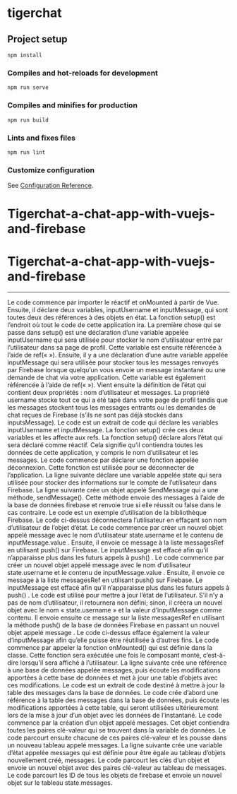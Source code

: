 # tigerchat

## Project setup
```
npm install
```

### Compiles and hot-reloads for development
```
npm run serve
```

### Compiles and minifies for production
```
npm run build
```

### Lints and fixes files
```
npm run lint
```

### Customize configuration
See [Configuration Reference](https://cli.vuejs.org/config/).
# Tigerchat-a-chat-app-with-vuejs-and-firebase
# Tigerchat-a-chat-app-with-vuejs-and-firebase
-----------------------------------------------------------------------------

 Le code commence par importer le réactif et onMounted à partir de Vue.
 Ensuite, il déclare deux variables, inputUsername et inputMessage, qui sont toutes deux des références à des objets en état.
 La fonction setup() est l’endroit où tout le code de cette application ira.
 La première chose qui se passe dans setup() est une déclaration d’une variable appelée inputUsername qui sera utilisée pour stocker le nom d’utilisateur entré par l’utilisateur dans sa page de profil.
 Cette variable est ensuite référencée à l’aide de ref(«  »).
 Ensuite, il y a une déclaration d’une autre variable appelée inputMessage qui sera utilisée pour stocker tous les messages renvoyés par Firebase lorsque quelqu’un vous envoie un message instantané ou une demande de chat via votre application.
 Cette variable est également référencée à l’aide de ref(«  »).
 Vient ensuite la définition de l’état qui contient deux propriétés : nom d’utilisateur et messages.
 La propriété username stocke tout ce qui a été tapé dans votre page de profil tandis que les messages stockent tous les messages entrants ou les demandes de chat reçues de Firebase (s’ils ne sont pas déjà stockés dans inputsMessage).
 Le code est un extrait de code qui déclare les variables inputUsername et inputMessage.
 La fonction setup() crée ces deux variables et les affecte aux refs.
 La fonction setup() déclare alors l’état qui sera déclaré comme réactif.
 Cela signifie qu’il contiendra toutes les données de cette application, y compris le nom d’utilisateur et les messages.
 Le code commence par déclarer une fonction appelée déconnexion.
 Cette fonction est utilisée pour se déconnecter de l’application.
 La ligne suivante déclare une variable appelée state qui sera utilisée pour stocker des informations sur le compte de l’utilisateur dans Firebase.
 La ligne suivante crée un objet appelé SendMessage qui a une méthode, sendMessage().
 Cette méthode envoie des messages à l’aide de la base de données firebase et renvoie true si elle réussit ou false dans le cas contraire.
 Le code est un exemple d’utilisation de la bibliothèque Firebase.
 Le code ci-dessus déconnectera l’utilisateur en effaçant son nom d’utilisateur de l’objet d’état.
 Le code commence par créer un nouvel objet appelé message avec le nom d’utilisateur state.username et le contenu de inputMessage.value .
 Ensuite, il envoie ce message à la liste messagesRef en utilisant push() sur Firebase.
 Le inputMessage est effacé afin qu’il n’apparaisse plus dans les futurs appels à push() .
 Le code commence par créer un nouvel objet appelé message avec le nom d’utilisateur state.username et le contenu de inputMessage.value .
 Ensuite, il envoie ce message à la liste messagesRef en utilisant push() sur Firebase.
 Le inputMessage est effacé afin qu’il n’apparaisse plus dans les futurs appels à push() .
 Le code est utilisé pour mettre à jour l’état de l’utilisateur.
 S’il n’y a pas de nom d’utilisateur, il retournera non défini; sinon, il créera un nouvel objet avec le nom « state.username » et la valeur d’inputMessage comme contenu.
 Il envoie ensuite ce message sur la liste messagesRef en utilisant la méthode push() de la base de données Firebase en passant un nouvel objet appelé message .
 Le code ci-dessus efface également la valeur d’inputMessage afin qu’elle puisse être réutilisée à d’autres fins.
 Le code commence par appeler la fonction onMounted() qui est définie dans la classe.
 Cette fonction sera exécutée une fois le composant monté, c’est-à-dire lorsqu’il sera affiché à l’utilisateur.
 La ligne suivante crée une référence à une base de données appelée messages, puis écoute les modifications apportées à cette base de données et met à jour une table d’objets avec ces modifications.
 Le code est un extrait de code destiné à mettre à jour la table des messages dans la base de données.
 Le code crée d’abord une référence à la table des messages dans la base de données, puis écoute les modifications apportées à cette table, qui seront utilisées ultérieurement lors de la mise à jour d’un objet avec les données de l’instantané.
 Le code commence par la création d’un objet appelé messages.
 Cet objet contiendra toutes les paires clé-valeur qui se trouvent dans la variable de données.
 Le code parcourt ensuite chacune de ces paires clé-valeur et les pousse dans un nouveau tableau appelé messages.
 La ligne suivante crée une variable d’état appelée messages qui est définie pour être égale au tableau d’objets nouvellement créé, messages.
 Le code parcourt les clés d’un objet et envoie un nouvel objet avec des paires clé-valeur au tableau de messages.
 Le code parcourt les ID de tous les objets de firebase et envoie un nouvel objet sur le tableau state.messages.